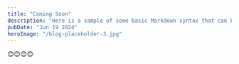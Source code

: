 ```yaml
---
title: "Coming Soon"
description: "Here is a sample of some basic Markdown syntax that can be used when writing Markdown content in Astro."
pubDate: "Jun 19 2024"
heroImage: "/blog-placeholder-3.jpg"
---
```


😊😊😊😊
